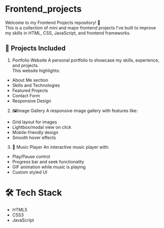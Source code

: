 # Frontend_projects 
Welcome to my Frontend Projects repository! 👋  
This is a collection of mini and major frontend projects I've built to improve my skills in HTML, CSS, JavaScript, and frontend frameworks.
## 📂 Projects Included 

1. Portfolio Website 
A personal portfolio to showcase my skills, experience, and projects.  
This website highlights:
- About Me section
- Skills and Technologies
- Featured Projects
- Contact Form
- Responsive Design

2.  🖼Image Gallery 
A responsive image gallery with features like:
- Grid layout for images
- Lightbox/modal view on click
- Mobile-friendly design
- Smooth hover effects

3. 🎵  Music Player
An interactive music player with:
- Play/Pause control
- Progress bar and seek functionality
- GIF animation while music is playing
- Custom styled UI

# 🛠 Tech Stack

- HTML5
- CSS3
- JavaScript

